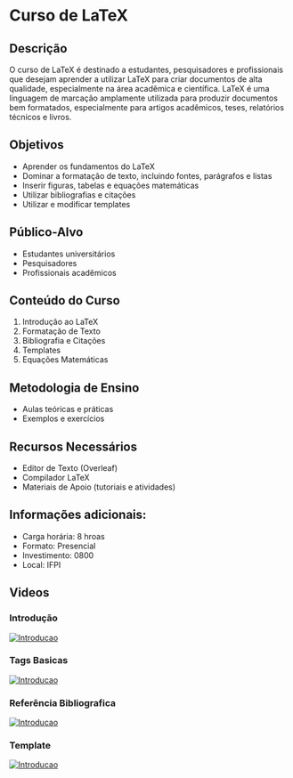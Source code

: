# Curso de LaTeX

## Descrição
O curso de LaTeX é destinado a estudantes, pesquisadores e profissionais que desejam aprender a utilizar LaTeX para criar documentos de alta qualidade, especialmente na área acadêmica e científica. LaTeX é uma linguagem de marcação amplamente utilizada para produzir documentos bem formatados, especialmente para artigos acadêmicos, teses, relatórios técnicos e livros.

## Objetivos
- Aprender os fundamentos do LaTeX
- Dominar a formatação de texto, incluindo fontes, parágrafos e listas
- Inserir figuras, tabelas e equações matemáticas
- Utilizar bibliografias e citações
- Utilizar e modificar templates

## Público-Alvo
- Estudantes universitários
- Pesquisadores
- Profissionais acadêmicos

## Conteúdo do Curso
1. Introdução ao LaTeX
2. Formatação de Texto
3. Bibliografia e Citações
4. Templates
5. Equações Matemáticas

## Metodologia de Ensino
- Aulas teóricas e práticas
- Exemplos e exercícios

## Recursos Necessários
- Editor de Texto (Overleaf)
- Compilador LaTeX 
- Materiais de Apoio (tutoriais e atividades)

## Informações adicionais:

- Carga horária: 8 hroas
- Formato: Presencial
- Investimento: 0800
- Local: IFPI

## Videos

### Introdução
[![Introducao](https://img.youtube.com/vi/j_ZSX0fARyU/0.jpg)](https://www.youtube.com/watch?v=j_ZSX0fARyU&ab_channel=ClaudemiroBarbosa) <br>
### Tags Basicas
[![Introducao](https://img.youtube.com/vi/YgPdi4HvWbs/0.jpg)](https://www.youtube.com/watch?v=YgPdi4HvWbs&ab_channel=ClaudemiroBarbosa) <br>
### Referência Bibliografica
[![Introducao](https://img.youtube.com/vi/dArelES0AR4/0.jpg)](https://www.youtube.com/watch?v=dArelES0AR4&ab_channel=ClaudemiroBarbosa) <br>
### Template
[![Introducao](https://img.youtube.com/vi/3C7ktUTWiDI/0.jpg)](https://www.youtube.com/watch?v=3C7ktUTWiDI&ab_channel=ClaudemiroBarbosa) <br>



